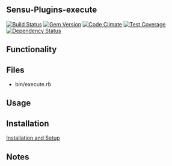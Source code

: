 ## Sensu-Plugins-execute

[ ![Build Status](https://travis-ci.org/sensu-plugins/sensu-plugins-execute.svg?branch=master)](https://travis-ci.org/sensu-plugins/sensu-plugins-execute)
[![Gem Version](https://badge.fury.io/rb/sensu-plugins-execute.svg)](http://badge.fury.io/rb/sensu-plugins-execute)
[![Code Climate](https://codeclimate.com/github/sensu-plugins/sensu-plugins-execute/badges/gpa.svg)](https://codeclimate.com/github/sensu-plugins/sensu-plugins-execute)
[![Test Coverage](https://codeclimate.com/github/sensu-plugins/sensu-plugins-execute/badges/coverage.svg)](https://codeclimate.com/github/sensu-plugins/sensu-plugins-execute)
[![Dependency Status](https://gemnasium.com/sensu-plugins/sensu-plugins-execute.svg)](https://gemnasium.com/sensu-plugins/sensu-plugins-execute)

## Functionality

## Files
 * bin/execute.rb

## Usage

## Installation

[Installation and Setup](http://sensu-plugins.io/docs/installation_instructions.html)

## Notes
